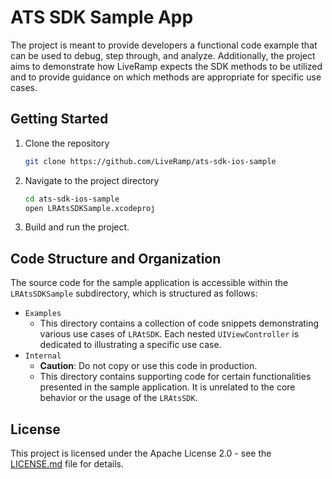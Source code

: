 # ATS SDK Sample App

The project is meant to provide developers a functional code example that can be used to debug, step through, and analyze. Additionally, the project aims to demonstrate how LiveRamp expects the SDK methods to be utilized and to provide guidance on which methods are appropriate for specific use cases. 

## Getting Started

1. Clone the repository
    ```bash
    git clone https://github.com/LiveRamp/ats-sdk-ios-sample
    ```

2. Navigate to the project directory
    ```bash
    cd ats-sdk-ios-sample
    open LRAtsSDKSample.xcodeproj
    ```
3. Build and run the project.


## Code Structure and Organization

The source code for the sample application is accessible within the `LRAtsSDKSample` subdirectory, which is structured as follows:

* `Examples`
    * This directory contains a collection of code snippets demonstrating various use cases of `LRAtSDK`. Each nested `UIViewController` is dedicated to illustrating a specific use case.
* `Internal`
    * **Caution**: Do not copy or use this code in production.
    * This directory contains supporting code for certain functionalities presented in the sample application. It is unrelated to the core behavior or the usage of the `LRAtsSDK`.


## License
This project is licensed under the Apache License 2.0 - see the [LICENSE.md](LICENSE.md) file for details.

